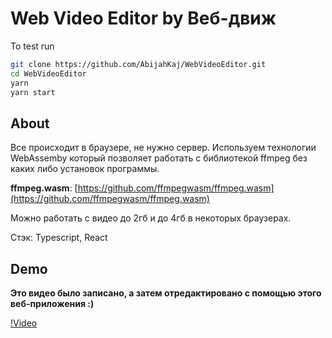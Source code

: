 # Web Video Editor by Веб-движ

To test run

 ```sh
git clone https://github.com/AbijahKaj/WebVideoEditor.git
cd WebVideoEditor
yarn
yarn start

```

## About
Все происходит в браузере, не нужно сервер. Используем технологии WebAssemby который позволяет работать с библиотекой ffmpeg без каких либо установок программы. 

**ffmpeg.wasm**: [https://github.com/ffmpegwasm/ffmpeg.wasm](https://github.com/ffmpegwasm/ffmpeg.wasm)

Можно работать с видео до 2гб и до 4гб в некоторых браузерах.

Стэк: Typescript, React


## Demo

**Это видео было записано, а затем отредактировано с помощью этого веб-приложения :)**

[!Video](https://user-images.githubusercontent.com/34766858/192137513-913f9c1a-19d0-4318-bd77-f77857787952.mp4)
